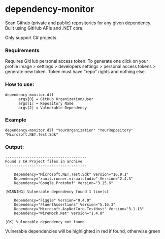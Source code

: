 # dependency-monitor
Scan Github (private and public) repositories for any given dependency.
Built using GitHub APIs and .NET core.

Only support C# projects.

### Requirements
Requires GitHub personal access token. 
To generate one click on your profile image > settings > developers settings > personal access tokens > generate new token.
Token must have "repo" rights and nothing else.

### How to use:

```
dependency-monitor.dll 
      args[0] = GitHub Organization/User
      args[1] = Repository Name
      args[2] = Vulnerable Dependency
```
### Example

```
dependency-monitor.dll "YourOrganization" "YourRepository" "Microsoft.NET.Test.Sdk" 
```

### Output:

```
-------------------------------------
Found 2 C# Project files in archive
-------------------------------------

    Dependency="Microsoft.NET.Test.Sdk" Version="16.9.1" 
    Dependency="xunit.runner.visualstudio" Version="2.4.3" 
    Dependency="Google.Protobuf" Version="3.15.6" 
    
[WARNING] Vulnerable dependency found 1 time(s)

    Dependency="Figgle" Version="0.4.0" 
    Dependency="FluentAssertions" Version="5.10.3" 
    Dependency="Microsoft.AspNetCore.TestHost" Version="3.1.13" 
    Dependency="WireMock.Net" Version="1.4.8" 
    
[OK] Vulnerable dependency not found

```

Vulnerable dependencies will be highlighted in red if found, otherwise green
